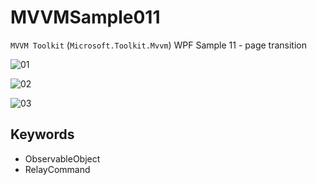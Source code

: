 # MVVMSample011

`MVVM Toolkit` (`Microsoft.Toolkit.Mvvm`) WPF Sample 11 - page transition

![01](https://user-images.githubusercontent.com/81235941/122909269-fcccdb00-d38f-11eb-948c-532939df1901.png)

![02](https://user-images.githubusercontent.com/81235941/122909299-05bdac80-d390-11eb-9206-917eb23d7e9c.png)

![03](https://user-images.githubusercontent.com/81235941/122909318-0bb38d80-d390-11eb-9db7-5e6838891e44.png)

## Keywords

* ObservableObject
* RelayCommand
